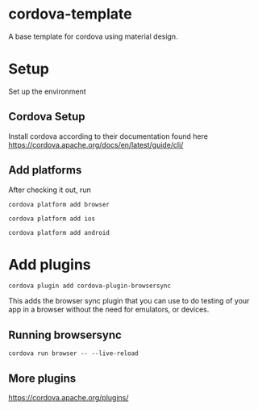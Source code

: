 # cordova-template
A base template for cordova using material design.

# Setup
Set up the environment

## Cordova Setup
Install cordova according to their documentation found here https://cordova.apache.org/docs/en/latest/guide/cli/

## Add platforms
After checking it out, run

`cordova platform add browser`

`cordova platform add ios`

`cordova platform add android`

# Add plugins
`cordova plugin add cordova-plugin-browsersync`

This adds the browser sync plugin that you can use to do testing of your app in a browser without the need for emulators, or devices.

## Running browsersync
`cordova run browser -- --live-reload`


## More plugins
https://cordova.apache.org/plugins/
